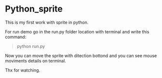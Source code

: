 # Python_sprite
This is my first work with sprite in python.

For run demo go in the run.py folder location with terminal and write this command:

> python run.py

Now you can move the sprite with ditection bottond and you can see mouse moviments details on terminal.

Thx for watching.
